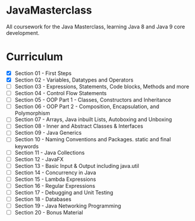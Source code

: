 # JavaMasterclass
All coursework for the Java Masterclass, learning Java 8 and Java 9 core development.


# Curriculum

- [x] Section 01 - First Steps
- [x] Section 02 - Variables, Datatypes and Operators
- [ ] Section 03 - Expressions, Statements, Code blocks, Methods and more
- [ ] Section 04 - Control Flow Statements
- [ ] Section 05 - OOP Part 1 - Classes, Constructors and Inheritance
- [ ] Section 06 - OOP Part 2 - Composition, Encapsulation, and Polymorphism
- [ ] Section 07 - Arrays, Java inbuilt Lists, Autoboxing and Unboxing
- [ ] Section 08 - Inner and Abstract Classes & Interfaces
- [ ] Section 09 - Java Generics
- [ ] Section 10 - Naming Conventions and Packages. static and final keywords
- [ ] Section 11 - Java Collections
- [ ] Section 12 - JavaFX
- [ ] Section 13 - Basic Input & Output including java.util
- [ ] Section 14 - Concurrency in Java
- [ ] Section 15 - Lambda Expressions
- [ ] Section 16 - Regular Expressions
- [ ] Section 17 - Debugging and Unit Testing
- [ ] Section 18 - Databases
- [ ] Section 19 - Java Networking Programming
- [ ] Section 20 - Bonus Material
